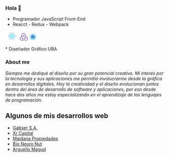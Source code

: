 ### Hola 👋
* Programador JavaScript Front-End
* Reacct - Redux - Webpack
<p align="left">
    <img height="30px" src="./logo.svg">
    <img height="25px" src="./redux-logo-svgrepo-com.svg"> 
    <img height="25px" src="./webpack-svgrepo-com.svg">
</p>
* Diseñador Gráfico UBA

### About me

_Siempre me dediqué al diseño por su gran potencial creativo. Mi interés por la tecnología y sus aplicaciones me permitió involucrarme desde la gráfica en desarrollos digitales. Hoy la creatividad y el diseño evolucionan juntos dentro del área de desarrollo de software y aplicaciones, por eso desde hace dos años me estoy especializando en el aprendizaje de los lenguajes de programación._

## Algunos de mis desarrollos web
* [Gabser S.A.](http://www.gabser.com.ar/)
* [Xr Capital](https://thexrc.com/)
* [Maidana Propiedades](https://maidanapropiedades.com.ar/)
* [Bio Neuro Nut](https://neuronut.com.ar/)
* [Arguello Magud](http://www.arguellomagud.com.ar/)


<!--
**clod2008/clod2008** is a ✨ _special_ ✨ repository because its `README.md` (this file) appears on your GitHub profile.

Here are some ideas to get you started:

- 🔭 I’m currently working on ...
- 🌱 I’m currently learning ...
- 👯 I’m looking to collaborate on ...
- 🤔 I’m looking for help with ...
- 💬 Ask me about ...
- 📫 How to reach me: ...
- 😄 Pronouns: ...
- ⚡ Fun fact: ...
-->
